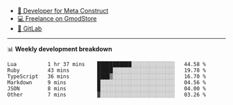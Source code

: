 - [🎈 Developer for Meta Construct](https://metastruct.net)
- [💻 Freelance on GmodStore](https://www.gmodstore.com/users/Tenrys)
- [🦊 GitLab](https://gitlab.com/Tenrys)

---

📊 **Weekly development breakdown**
<!--START_SECTION:waka-->

```text
Lua          1 hr 37 mins    ███████████░░░░░░░░░░░░░░   44.58 %
Ruby         43 mins         █████░░░░░░░░░░░░░░░░░░░░   19.78 %
TypeScript   36 mins         ████▒░░░░░░░░░░░░░░░░░░░░   16.70 %
Markdown     9 mins          █░░░░░░░░░░░░░░░░░░░░░░░░   04.56 %
JSON         8 mins          █░░░░░░░░░░░░░░░░░░░░░░░░   04.00 %
Other        7 mins          ▓░░░░░░░░░░░░░░░░░░░░░░░░   03.26 %
```

<!--END_SECTION:waka-->
